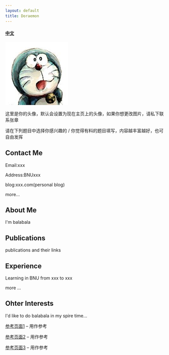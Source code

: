 ```yaml
---
layout: default
title: Doraemon
---
```



#### [中文](https://bnusss.github.io/person/default-person-zh.html)


<img src="/img/people/default-person.jpg" height="200px" width="200px" />

这里是你的头像，默认会设置为现在主页上的头像，如果你想更改图片，请私下联系张章

请在下列题目中选择你感兴趣的 / 你觉得有料的题目填写，内容越丰富越好，也可自由发挥

## Contact Me

Email:xxx

Address:BNUxxx

blog:xxx.com(personal blog)

more...

## About Me

I'm balabala

## Publications

publications and their links

## Experience

Learning in BNU from xxx to xxx

more ...

## Ohter Interests

I'd like to do balabala in my spire time...


[参考页面1](https://homes.cs.washington.edu/~billzorn/) &ndash; 用作参考

[参考页面2](https://homes.cs.washington.edu/~vlee2/) &ndash; 用作参考

[参考页面3](http://www.shawnless.net/Shawn) &ndash; 用作参考